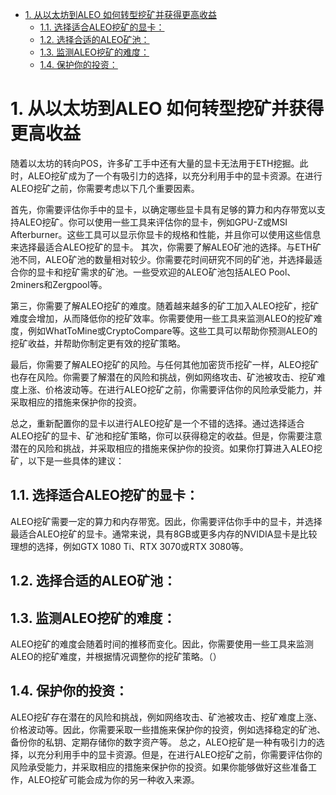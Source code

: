 <!-- TOC -->

- [1. 从以太坊到ALEO 如何转型挖矿并获得更高收益](#1-从以太坊到aleo-如何转型挖矿并获得更高收益)
    - [1.1. 选择适合ALEO挖矿的显卡：](#11-选择适合aleo挖矿的显卡)
    - [1.2. 选择合适的ALEO矿池：](#12-选择合适的aleo矿池)
    - [1.3. 监测ALEO挖矿的难度：](#13-监测aleo挖矿的难度)
    - [1.4. 保护你的投资：](#14-保护你的投资)

<!-- /TOC -->
# 1. 从以太坊到ALEO 如何转型挖矿并获得更高收益

随着以太坊的转向POS，许多矿工手中还有大量的显卡无法用于ETH挖掘。此时，ALEO挖矿成为了一个有吸引力的选择，以充分利用手中的显卡资源。在进行ALEO挖矿之前，你需要考虑以下几个重要因素。

首先，你需要评估你手中的显卡，以确定哪些显卡具有足够的算力和内存带宽以支持ALEO挖矿。你可以使用一些工具来评估你的显卡，例如GPU-Z或MSI Afterburner。这些工具可以显示你显卡的规格和性能，并且你可以使用这些信息来选择最适合ALEO挖矿的显卡。
其次，你需要了解ALEO矿池的选择。与ETH矿池不同，ALEO矿池的数量相对较少。你需要花时间研究不同的矿池，并选择最适合你的显卡和挖矿需求的矿池。一些受欢迎的ALEO矿池包括ALEO Pool、2miners和Zergpool等。

第三，你需要了解ALEO挖矿的难度。随着越来越多的矿工加入ALEO挖矿，挖矿难度会增加，从而降低你的挖矿效率。你需要使用一些工具来监测ALEO的挖矿难度，例如WhatToMine或CryptoCompare等。这些工具可以帮助你预测ALEO的挖矿收益，并帮助你制定更有效的挖矿策略。

最后，你需要了解ALEO挖矿的风险。与任何其他加密货币挖矿一样，ALEO挖矿也存在风险。你需要了解潜在的风险和挑战，例如网络攻击、矿池被攻击、挖矿难度上涨、价格波动等。在进行ALEO挖矿之前，你需要评估你的风险承受能力，并采取相应的措施来保护你的投资。

总之，重新配置你的显卡以进行ALEO挖矿是一个不错的选择。通过选择适合ALEO挖矿的显卡、矿池和挖矿策略，你可以获得稳定的收益。但是，你需要注意潜在的风险和挑战，并采取相应的措施来保护你的投资。如果你打算进入ALEO挖矿，以下是一些具体的建议：

## 1.1. 选择适合ALEO挖矿的显卡：
ALEO挖矿需要一定的算力和内存带宽。因此，你需要评估你手中的显卡，并选择最适合ALEO挖矿的显卡。通常来说，具有8GB或更多内存的NVIDIA显卡是比较理想的选择，例如GTX 1080 Ti、RTX 3070或RTX 3080等。
## 1.2. 选择合适的ALEO矿池：
## 1.3. 监测ALEO挖矿的难度：
ALEO挖矿的难度会随着时间的推移而变化。因此，你需要使用一些工具来监测ALEO的挖矿难度，并根据情况调整你的挖矿策略。（）
## 1.4. 保护你的投资：
ALEO挖矿存在潜在的风险和挑战，例如网络攻击、矿池被攻击、挖矿难度上涨、价格波动等。因此，你需要采取一些措施来保护你的投资，例如选择稳定的矿池、备份你的私钥、定期存储你的数字资产等。
总之，ALEO挖矿是一种有吸引力的选择，以充分利用手中的显卡资源。但是，在进行ALEO挖矿之前，你需要评估你的风险承受能力，并采取相应的措施来保护你的投资。如果你能够做好这些准备工作，ALEO挖矿可能会成为你的另一种收入来源。



